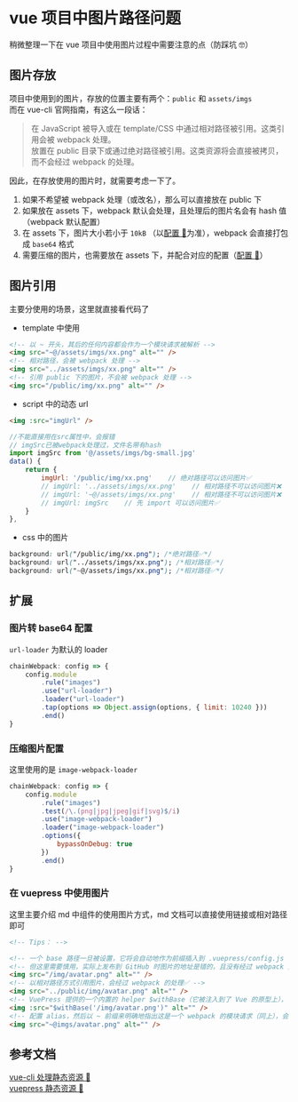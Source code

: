 # vue 项目中图片路径问题

稍微整理一下在 vue 项目中使用图片过程中需要注意的点（防踩坑 🤓）

## 图片存放

项目中使用到的图片，存放的位置主要有两个：`public` 和 `assets/imgs`  
而在 vue-cli 官网指南，有这么一段话：

> 在 JavaScript 被导入或在 template/CSS 中通过相对路径被引用。这类引用会被 webpack 处理。  
> 放置在 public 目录下或通过绝对路径被引用。这类资源将会直接被拷贝，而不会经过 webpack 的处理。

因此，在存放使用的图片时，就需要考虑一下了。

1. 如果不希望被 webpack 处理（或改名），那么可以直接放在 public 下
2. 如果放在 assets 下，webpack 默认会处理，且处理后的图片名会有 hash 值（webpack 默认配置）
3. 在 assets 下，图片大小若小于 `10kB` （以[配置 🚀](#扩展)为准），webpack 会直接打包成 `base64` 格式
4. 需要压缩的图片，也需要放在 assets 下，并配合对应的配置（[配置 🚀](#压缩图片配置)）

## 图片引用

主要分使用的场景，这里就直接看代码了

-   template 中使用

```html
<!-- 以 ~ 开头，其后的任何内容都会作为一个模块请求被解析 -->
<img src="~@/assets/imgs/xx.png" alt="" />
<!-- 相对路径，会被 webpack 处理 -->
<img src="../assets/imgs/xx.png" alt="" />
<!-- 引用 public 下的图片，不会被 webpack 处理 -->
<img src="/public/img/xx.png" alt="" />
```

-   script 中的动态 url

```html
<img :src="imgUrl" />
```

```javascript
//不能直接用在src属性中，会报错
// imgSrc已被webpack处理过，文件名带有hash
import imgSrc from '@/assets/imgs/bg-small.jpg'
data() {
    return {
        imgUrl: '/public/img/xx.png'    // 绝对路径可以访问图片✅
        // imgUrl: '../assets/imgs/xx.png'    // 相对路径不可以访问图片❌
        // imgUrl: '~@/assets/imgs/xx.png'    // 相对路径不可以访问图片❌
        // imgUrl: imgSrc    // 先 import 可以访问图片✅
    }
},
```

-   css 中的图片

```css
background: url("/public/img/xx.png"); /*绝对路径✅*/
background: url("../assets/imgs/xx.png"); /*相对路径✅*/
background: url("~@/assets/imgs/xx.png"); /*相对路径✅*/
```

## 扩展

### 图片转 base64 配置

`url-loader` 为默认的 loader

```javascript
chainWebpack: config => {
	config.module
		.rule("images")
		.use("url-loader")
		.loader("url-loader")
		.tap(options => Object.assign(options, { limit: 10240 }))
		.end()
}
```

### 压缩图片配置

这里使用的是 `image-webpack-loader`

```javascript
chainWebpack: config => {
	config.module
		.rule("images")
		.test(/\.(png|jpg|jpeg|gif|svg)$/i)
		.use("image-webpack-loader")
		.loader("image-webpack-loader")
		.options({
			bypassOnDebug: true
		})
		.end()
}
```

### 在 vuepress 中使用图片

这里主要介绍 md 中组件的使用图片方式，md 文档可以直接使用链接或相对路径即可

```html
<!-- Tips： -->

<!-- 一个 base 路径一旦被设置，它将会自动地作为前缀插入到 .vuepress/config.js 中所有以 / 开始的资源路径中。 -->
<!-- 但这里需要慎用，实际上发布到 GitHub 时图片的地址是错的，且没有经过 webpack 处理❌ -->
<img src="/img/avatar.png" alt="" />
<!-- 以相对路径方式引用图片，会经过 webpack 的处理✅ -->
<img src="../public/img/avatar.png" alt="" />
<!-- VuePress 提供的一个内置的 helper $withBase（它被注入到了 Vue 的原型上），可以帮助你生成正确的路径，但会经过 webpack 的处理✅ -->
<img :src="$withBase('/img/avatar.png')" alt="" />
<!-- 配置 alias，然后以 ~ 前缀来明确地指出这是一个 webpack 的模块请求（同上），会经过 webpack 的处理✅ -->
<img src="~@imgs/avatar.png" alt="" />
```

## 参考文档

[vue-cli 处理静态资源 🚀](https://cli.vuejs.org/zh/guide/html-and-static-assets.html#%E5%A4%84%E7%90%86%E9%9D%99%E6%80%81%E8%B5%84%E6%BA%90)  
[vuepress 静态资源 🚀](https://vuepress.vuejs.org/zh/guide/assets.html#%E5%9F%BA%E7%A1%80%E8%B7%AF%E5%BE%84)
